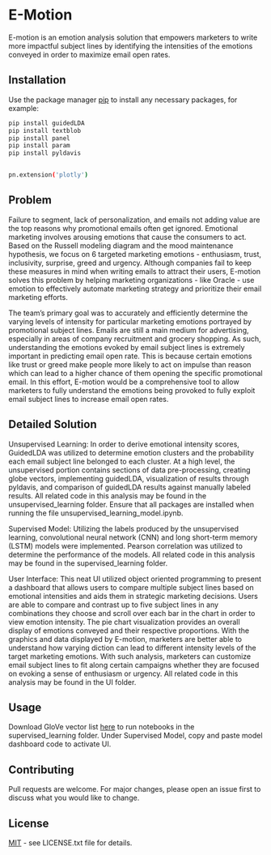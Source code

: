 # E-Motion

E-motion is an emotion analysis solution that empowers marketers to write more impactful subject lines by identifying the intensities of the emotions conveyed in order to maximize email open rates.


## Installation

Use the package manager [pip](https://pip.pypa.io/en/stable/) to install any necessary packages, for example:

```bash
pip install guidedLDA
pip install textblob
pip install panel
pip install param
pip install pyldavis


pn.extension('plotly')
```

## Problem
Failure to segment, lack of personalization, and emails not adding value are the top reasons why promotional emails often get ignored. Emotional marketing involves arousing emotions that cause the consumers to act. Based on the Russell modeling diagram and the mood maintenance hypothesis, we focus on 6 targeted marketing emotions - enthusiasm, trust, inclusivity, surprise, greed and urgency. Although companies fail to keep these measures in mind when writing emails to attract their users, E-motion solves this problem by helping marketing organizations - like Oracle - use emotion to effectively automate marketing strategy and prioritize their email marketing efforts. 

The team’s primary goal was to accurately and efficiently determine the varying levels of intensity for particular marketing emotions portrayed by promotional subject lines. Emails are still a main medium for advertising, especially in areas of company recruitment and grocery shopping. As such, understanding the emotions evoked by email subject lines is extremely important in predicting email open rate. This is because certain emotions like trust or greed make people more likely to act on impulse than reason which can lead to a higher chance of them opening the specific promotional email. In this effort, E-motion would be a comprehensive tool to allow marketers to fully understand the emotions being provoked to fully exploit email subject lines to increase email open rates. 

## Detailed Solution 
Unsupervised Learning: In order to derive emotional intensity scores, GuidedLDA was utilized to determine emotion clusters and the probability each email subject line belonged to each cluster. At a high level, the unsupervised portion contains sections of data pre-processing, creating globe vectors, implementing guidedLDA, visualization of results through pyldavis, and comparison of guidedLDA results against manually labeled results. All related code in this analysis may be found in the unsupervised_learning folder. Ensure that all packages are installed when running the file unsupervised_learning_model.ipynb.


Supervised Model: Utilizing the labels produced by the unsupervised learning, convolutional neural network (CNN) and long short-term memory (LSTM) models were implemented. Pearson correlation was utilized to determine the performance of the models. All related code in this analysis may be found in the supervised_learning folder. 


User Interface: This neat UI utilized object oriented programming to present a dashboard that allows users to compare multiple subject lines based on emotional intensities and aids them in strategic marketing decisions. Users are able to compare and contrast up to five subject lines in any combinations they choose and scroll over each bar in the chart in order to view emotion intensity. The pie chart visualization provides an overall display of emotions conveyed and their respective proportions. With the graphics and data displayed by E-motion, marketers are better able to understand how varying diction can lead to different intensity levels of the target marketing emotions. With such analysis, marketers can customize email subject lines to fit along certain campaigns whether they are focused on evoking a sense of enthusiasm or urgency. All related code in this analysis may be found in the UI folder. 

## Usage
Download GloVe vector list [here](https://www.kaggle.com/yutanakamura/glove42b300dtxt/) to run notebooks in the supervised_learning folder. Under Supervised Model, copy and paste model dashboard code to activate UI.

## Contributing
Pull requests are welcome. For major changes, please open an issue first to discuss what you would like to change.

## License
[MIT](https://choosealicense.com/licenses/mit/) - see LICENSE.txt file for details.
